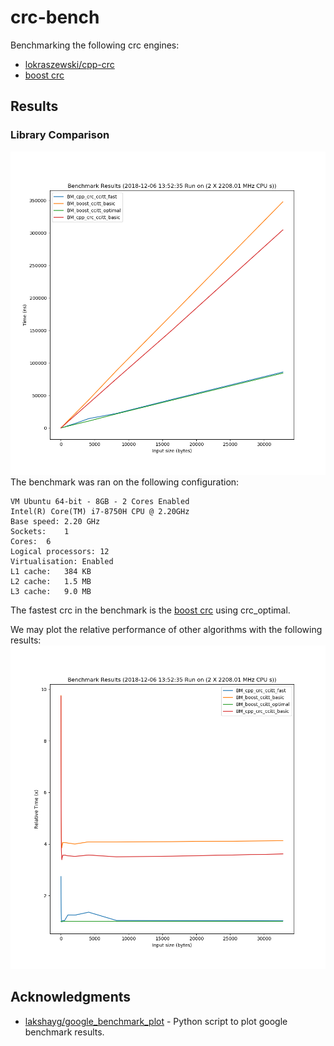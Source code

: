 # crc-bench
Benchmarking the following crc engines:
* [lokraszewski/cpp-crc](https://github.com/lokraszewski/cpp-crc)
* [boost crc](https://www.boost.org/doc/libs/1_64_0/libs/crc/)

## Results
### Library Comparison
![fig1](results/Figure_1.png)
The benchmark was ran on the following configuration:
```
VM Ubuntu 64-bit - 8GB - 2 Cores Enabled
Intel(R) Core(TM) i7-8750H CPU @ 2.20GHz
Base speed: 2.20 GHz
Sockets:    1
Cores:  6
Logical processors: 12
Virtualisation: Enabled
L1 cache:   384 KB
L2 cache:   1.5 MB
L3 cache:   9.0 MB
```
The fastest crc in the benchmark is the [boost crc](https://www.boost.org/doc/libs/1_64_0/libs/crc/) using crc_optimal. 

We may plot the relative performance of other algorithms with the following results:
![fig2](results/Figure_2.png)

## Acknowledgments
* [lakshayg/google_benchmark_plot](https://github.com/lakshayg/google_benchmark_plot) - Python script to plot google benchmark results. 
